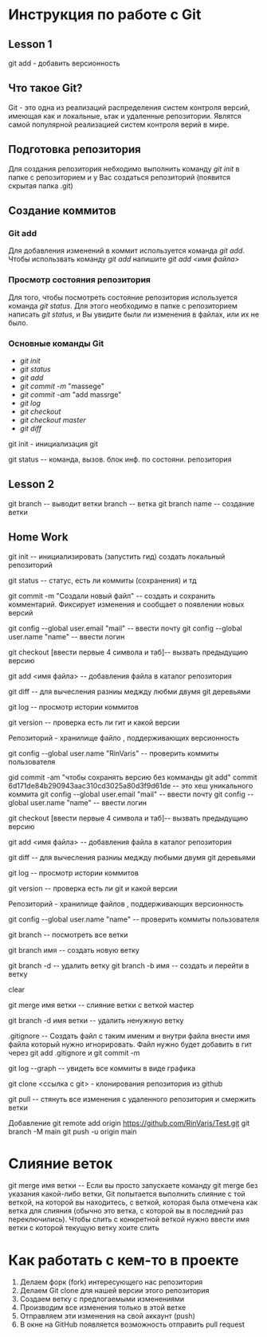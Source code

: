 # Инструкция по работе с Git

## Lesson 1
git add - добавить версионность

## Что такое Git?
Git - это одна из реализаций распределения систем контроля версий, имеющая как и локальные, ьтак и удаленные репозитории. Являтся самой популярной реализацией систем контроля верий в мире. 

## Подготовка репозитория
Для создания репозитория небходимо выполнить команду *git init* в папке с репозиторием и у Вас создаться репозиторий (появится скрытая папка .git)

## Создание коммитов 

### Git add
Для добавления изменений в коммит используется команда *git add*. Чтобы использвать команду *git add* напишите *git add <имя файла>*

### Просмотр состояния репозитория
Для того, чтобы посмотреть состояние репозитория используется команда *git status*. Для этого необходимо в папке с репозиторием написать *git status*, и Вы увидите были ли изменения в файлах, или их не было.

### Основные команды Git
* *git init*
* *git status*
* *git add*
* *git commit -m* "massege"
* *git commit -am* "add massrge"
* *git log*
* *git checkout*
* *git checkout master*
* *git diff*

git init - инициализация git

git status -- команда, вызов. блок инф. по состояни. репозитория

## Lesson 2
git branch -- выводит ветки
branch -- ветка
git branch name -- создание ветки

## Home Work

git init -- инициализировать (запустить гид) создать локальный репозиторий

git status -- статус, есть ли коммиты (сохранения) и тд 

git commit -m "Создали новый файл" -- создать и сохранить комментарий. Фиксирует изменения и сообщает о появлении новых версий

git config --global user.email "mail" -- ввести почту
git config --global user.name "name" -- ввести логин

git checkout [ввести первые 4 символа и таб]-- вызвать предыдущию версию 

git add <имя файла> -- добавления файла в каталог репозитория

git diff -- для вычесления разниы меджду любми двумя git деревьями 

git log -- просмотр истории коммитов

git version -- проверка есть ли гит и какой версии

Репозиторий - хранилище файло , поддерживающих версионность

git config --global user.name 
"RinVaris" -- проверить коммиты пользователя

gid commit -am "чтобы сохранять версию без комманды git add"
commit 6d171de84b290943aac310cd3025a80d3f9d61de -- это хеш уникального коммита
git config --global user.email "mail" -- ввести почту
git config --global user.name "name" -- ввести логин

git checkout [ввести первые 4 символа и таб]-- вызвать предыдущию версию 

git add <имя файла> -- добавления файла в каталог репозитория

git diff -- для вычесления разниы меджду любыми двумя git деревьями 

git log -- просмотр истории коммитов

git version -- проверка есть ли git и какой версии

Репозиторий - хранилище файлов , поддерживающих версионность

git config --global user.name 
"name" -- проверить коммиты пользователя

git branch -- посмотреть все ветки

git branch имя -- создать новую ветку

git branch -d -- удалить ветку
git branch -b имя -- создать и перейти в ветку

clear 

git merge имя ветки -- слияние ветки с веткой мастер

git branch -d  имя ветки -- удалить ненужную ветку 

.gitignore -- Создать файл с таким именим и внутри файла внести имя файла который нужно игнорировать. Файл нужно будет добавить в гит через git add .gitignore и git commit -m

git log --graph   -- увидеть все коммиты в виде графика

git clone <ссылка с git> - клонирования репозитория из github

git pull -- стянуть все изменения с удаленного репозитория и смержить ветки

Добавление 
git remote add origin https://github.com/RinVaris/Test.git
git branch -M main
git push -u origin main

# Слияние веток

git merge имя ветки -- Если вы просто запускаете команду git merge без указания какой-либо ветки, Git попытается выполнить слияние с той веткой, на которой вы находитесь, с веткой, которая была отмечена как ветка для слияния (обычно это ветка, с которой вы в последний раз переключились). Чтобы слить с конкретной веткой нужно ввести имя ветки с которой текущую ветку хоите слить 


# Как работать с кем-то в проекте 
1. Делаем форк (fork)  интересующего нас репозитория
2. Делаем Git clone для нашей версии этого репозитория
3. Создаем ветку с предлогаемыми изменениями
4. Производим все изменения только в этой ветке
5. Отправляем эти изменения на свой аккаунт (push)
6. В окне на GitHub появляется возможность отправить pull request
